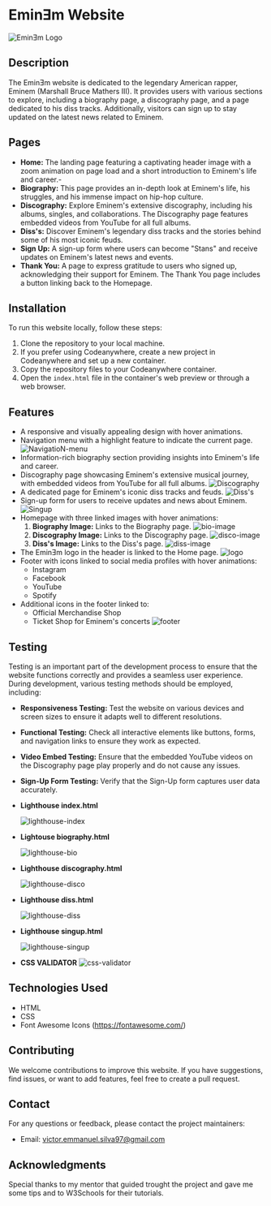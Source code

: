 # EminƎm Website

![EminƎm Logo](docs/readme-images/mockup.jpg)

## Description

The EminƎm website is dedicated to the legendary American rapper, Eminem (Marshall Bruce Mathers III). It provides users with various sections to explore, including a biography page, a discography page, and a page dedicated to his diss tracks. Additionally, visitors can sign up to stay updated on the latest news related to Eminem.

## Pages

- **Home:** The landing page featuring a captivating header image with a zoom animation on page load and a short introduction to Eminem's life and career.- 
- **Biography:** This page provides an in-depth look at Eminem's life, his struggles, and his immense impact on hip-hop culture.
- **Discography:** Explore Eminem's extensive discography, including his albums, singles, and collaborations. The Discography page features embedded videos from YouTube for all full albums.
- **Diss's:** Discover Eminem's legendary diss tracks and the stories behind some of his most iconic feuds.
- **Sign Up:** A sign-up form where users can become "Stans" and receive updates on Eminem's latest news and events.
- **Thank You:** A page to express gratitude to users who signed up, acknowledging their support for Eminem. The Thank You page includes a button linking back to the Homepage.

## Installation

To run this website locally, follow these steps:

1. Clone the repository to your local machine.
2. If you prefer using Codeanywhere, create a new project in Codeanywhere and set up a new container.
3. Copy the repository files to your Codeanywhere container.
4. Open the `index.html` file in the container's web preview or through a web browser.

## Features

- A responsive and visually appealing design with hover animations.
- Navigation menu with a highlight feature to indicate the current page.
  ![NavigatioN-menu](docs/readme-images/nav-menu.jpg)
- Information-rich biography section providing insights into Eminem's life and career.
- Discography page showcasing Eminem's extensive musical journey, with embedded videos from YouTube for all full albums.
  ![Discography](docs/readme-images/disco-video-image.jpg)
- A dedicated page for Eminem's iconic diss tracks and feuds.
  ![Diss's](docs/readme-images/diss-text-video-image.jpg)
- Sign-up form for users to receive updates and news about Eminem.
  ![Singup](docs/readme-images/submit-image.jpg)
- Homepage with three linked images with hover animations:
  1. **Biography Image:** Links to the Biography page.
   ![bio-image](docs/readme-images/bio-image.jpg)
  2. **Discography Image:** Links to the Discography page.
   ![disco-image](docs/readme-images/disco-image.jpg)
  3. **Diss's Image:** Links to the Diss's page.
   ![diss-image](docs/readme-images/diss-image.jpg)
- The EminƎm logo in the header is linked to the Home page.
  ![logo](docs/readme-images/logo.jpg)
- Footer with icons linked to social media profiles with hover animations:
  - Instagram
  - Facebook
  - YouTube
  - Spotify
- Additional icons in the footer linked to:
  - Official Merchandise Shop
  - Ticket Shop for Eminem's concerts
![footer](docs/readme-images/footer-image.jpg)

## Testing

Testing is an important part of the development process to ensure that the website functions correctly and provides a seamless user experience. During development, various testing methods should be employed, including:


- **Responsiveness Testing:** Test the website on various devices and screen sizes to ensure it adapts well to different resolutions.

- **Functional Testing:** Check all interactive elements like buttons, forms, and navigation links to ensure they work as expected.
  
- **Video Embed Testing:** Ensure that the embedded YouTube videos on the Discography page play properly and do not cause any issues.
  
- **Sign-Up Form Testing:** Verify that the Sign-Up form captures user data accurately.

- **Lighthouse index.html**
  
  ![lighthouse-index](docs/testing/index-lighthouse.jpg) 

- **Lightouse biography.html**
  
  ![lighthouse-bio](docs/testing/bio%20lighthouse.jpg)

- **Lighthouse discography.html**
 
  ![lighthouse-disco](docs/testing/disco%20lighthouse.jpg)

- **Lighthouse diss.html**
 
  ![lighthouse-diss](docs/testing/diss%20lighthouse.jpg)

- **Lighthouse singup.html**
 
  ![lighthouse-singup](docs/testing/singup%20lighthouse.jpg)

- **CSS VALIDATOR**
  ![css-validator](docs/testing/css%20validator.jpg)
  
## Technologies Used

- HTML
- CSS
- Font Awesome Icons (<https://fontawesome.com/>)

## Contributing

We welcome contributions to improve this website. If you have suggestions, find issues, or want to add features, feel free to create a pull request.

## Contact

For any questions or feedback, please contact the project maintainers:

- Email: [victor.emmanuel.silva97@gmail.com](victor.emmanuel.silva97@gmail.com)


## Acknowledgments

Special thanks to my mentor that guided trought the project and gave me some tips and to W3Schools for their tutorials.
